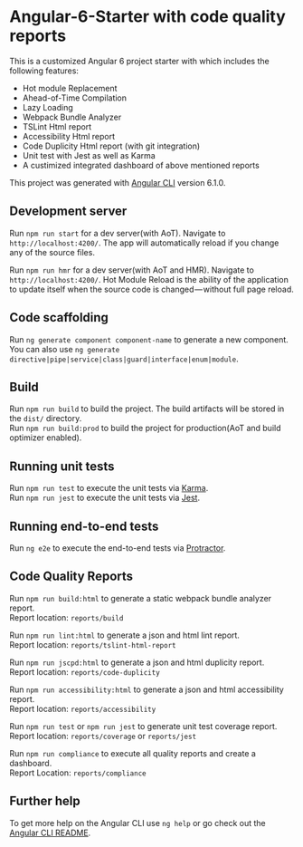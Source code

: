 # Angular-6-Starter with code quality reports

This is a customized Angular 6 project starter with which includes the following features:
* Hot module Replacement
* Ahead-of-Time Compilation
* Lazy Loading
* Webpack Bundle Analyzer
* TSLint Html report
* Accessibility Html report
* Code Duplicity Html report (with git integration)
* Unit test with Jest as well as Karma
* A custimized integrated dashboard of above mentioned reports

This project was generated with [Angular CLI](https://github.com/angular/angular-cli) version 6.1.0.

## Development server

Run `npm run start` for a dev server(with AoT). Navigate to `http://localhost:4200/`. The app will automatically reload if you change any of the source files.

Run `npm run hmr` for a dev server(with AoT and HMR). Navigate to `http://localhost:4200/`. Hot Module Reload is the ability of the application to update itself when the source code is changed — without full page reload.

## Code scaffolding

Run `ng generate component component-name` to generate a new component. You can also use `ng generate directive|pipe|service|class|guard|interface|enum|module`.

## Build

Run `npm run build` to build the project. The build artifacts will be stored in the `dist/` directory.  
Run `npm run build:prod` to build the project for production(AoT and build optimizer enabled).  

## Running unit tests

Run `npm run test` to execute the unit tests via [Karma](https://karma-runner.github.io).  
Run `npm run jest` to execute the unit tests via [Jest](https://github.com/facebook/jest).  


## Running end-to-end tests

Run `ng e2e` to execute the end-to-end tests via [Protractor](http://www.protractortest.org/).

## Code Quality Reports

Run `npm run build:html` to generate a static webpack bundle analyzer report.  
Report location: `reports/build`  

Run `npm run lint:html` to generate a json and html lint report.  
Report location: `reports/tslint-html-report`  
  
Run `npm run jscpd:html` to generate a json and html duplicity report.  
Report location: `reports/code-duplicity`  
  
Run `npm run accessibility:html` to generate a json and html accessibility report.  
Report location: `reports/accessibility`  
  
Run `npm run test` or `npm run jest` to generate unit test coverage report.  
Report location: `reports/coverage` or `reports/jest` 
   
  
Run `npm run compliance` to execute all quality reports and create a dashboard.  
Report Location: `reports/compliance`  
  


## Further help

To get more help on the Angular CLI use `ng help` or go check out the [Angular CLI README](https://github.com/angular/angular-cli/blob/master/README.md).
